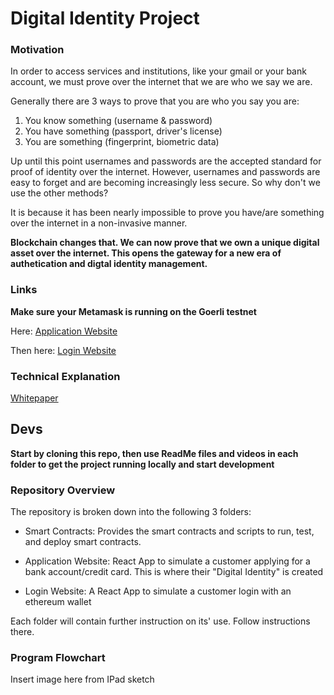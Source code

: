 # Digital Identity Project

### Motivation


In order to access services and institutions, like your gmail or your bank account, we must prove over the internet that we are who we say we are.  

Generally there are 3 ways to prove that you are who you say you are:

1. You know something (username & password)
2. You have something (passport, driver's license)
3. You are something (fingerprint, biometric data)


Up until this point usernames and passwords are the accepted standard for proof of identity over the internet.  However, usernames and passwords are easy to forget and are becoming increasingly less secure.  So why don't we use the other methods?

It is because it has been nearly impossible to prove you have/are something over the internet in a non-invasive manner.  

**Blockchain changes that.  We can now prove that we own a unique digital asset over the internet.  This opens the gateway for a new era of authetication and digtal identity management.**

### Links

**Make sure your Metamask is running on the Goerli testnet**

Here: [Application Website](https://synchronyapplicationwebsite.netlify.app/)

Then here: [Login Website](https://synchronyloginwebsite.netlify.app/)


### Technical Explanation

[Whitepaper](https://www.notion.so/antony-ss/Digital-Identity-Blockchain-ERC721-NFTs-for-Digital-Identity-Management-and-Passwordless-Authenti-024e10e4b1d048b18133b5c7bfc0e6a9)


## Devs

**Start by cloning this repo, then use ReadMe files and videos in each folder to get the project running locally and start development**

### Repository Overview

The repository is broken down into the following 3 folders:
- Smart Contracts: Provides the smart contracts and scripts to run, test, and deploy smart contracts.

- Application Website: React App to simulate  a customer applying for a bank account/credit card.  This is where their "Digital Identity" is created

- Login Website: A React App to simulate a customer login with an ethereum wallet

Each folder will contain further instruction on its' use.  Follow instructions there.


### Program Flowchart

Insert image here from IPad sketch
